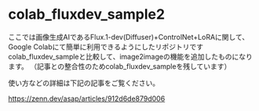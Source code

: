 # colab_fluxdev_sample2

ここでは画像生成AIであるFlux.1-dev(Diffuser)+ControlNet+LoRAに関して、Google Colabにて簡単に利用できるようにしたリポジトリです　
colab_fluxdev_sampleと比較して、image2imageの機能を追加したものになります。
（記事との整合性のためcolab_fluxdev_sampleを残しています）


使い方などの詳細は下記の記事をご覧ください。

https://zenn.dev/asap/articles/912d6de879d006


